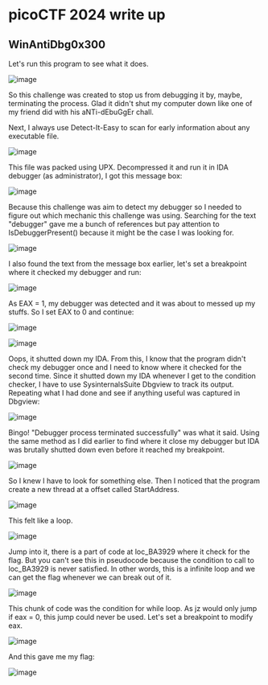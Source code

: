 # picoCTF 2024 write up
## WinAntiDbg0x300

Let's run this program to see what it does.

![image](https://github.com/san601/CTF_Archive/assets/144963803/104b40eb-c86d-4894-bfca-a959bdb8ac5d)

So this challenge was created to stop us from debugging it by, maybe, terminating the process. Glad it didn't shut my computer down like one of my friend did with his aNTi-dEbuGgEr chall.

Next, I always use Detect-It-Easy to scan for early information about any executable file.

![image](https://github.com/san601/CTF_Archive/assets/144963803/5217098d-5771-4ef5-9477-84a78427b880)

This file was packed using UPX. Decompressed it and run it in IDA debugger (as administrator), I got this message box:

![image](https://github.com/san601/CTF_Archive/assets/144963803/e8f3030d-5c68-475c-8d0d-e7c91686f8b2)

Because this challenge was aim to detect my debugger so I needed to figure out which mechanic this challenge was using. Searching for the text "debugger" gave me a bunch of references but pay attention to IsDebuggerPresent() because it might be the case I was looking for. 

![image](https://github.com/san601/CTF_Archive/assets/144963803/71fa74bb-b56f-48af-b3ea-554890af81ad)

I also found the text from the message box earlier, let's set a breakpoint where it checked my debugger and run:

![image](https://github.com/san601/CTF_Archive/assets/144963803/c3a677e5-9f9a-407d-bdc8-bb3eb68ca74f)

As EAX = 1, my debugger was detected and it was about to messed up my stuffs. So I set EAX to 0 and continue:

![image](https://github.com/san601/CTF_Archive/assets/144963803/a8e15e6c-6c26-4c60-a459-eeb14d1c623b)

![image](https://github.com/san601/CTF_Archive/assets/144963803/5e97594f-7d5b-45e6-b857-5abd6ce31abd)

Oops, it shutted down my IDA. From this, I know that the program didn't check my debugger once and I need to know where it checked for the second time. Since it shutted down my IDA whenever I get to the condition checker, I have to use SysinternalsSuite Dbgview to track its output. Repeating what I had done and see if anything useful was captured in Dbgview:

![image](https://github.com/san601/CTF_Archive/assets/144963803/ac84fceb-d5b0-4d6c-9bf9-a8648166044b)

Bingo! "Debugger process terminated successfully" was what it said. Using the same method as I did earlier to find where it close my debugger but IDA was brutally shutted down even before it reached my breakpoint.

![image](https://github.com/san601/CTF_Archive/assets/144963803/d9b134bb-fb4b-4b56-adf9-48cd33ea078d)

So I knew I have to look for something else. Then I noticed that the program create a new thread at a offset called StartAddress.

![image](https://github.com/san601/CTF_Archive/assets/144963803/007436fc-4c96-4785-b50c-68424db21c07)

This felt like a loop. 

![image](https://github.com/san601/CTF_Archive/assets/144963803/43885da3-3926-4727-bd80-d831defadf6c)

Jump into it, there is a part of code at loc_BA3929 where it check for the flag. But you can't see this in pseudocode because the condition to call to loc_BA3929 is never satisfied. In other words, this is a infinite loop and we can get the flag whenever we can break out of it.

![image](https://github.com/san601/CTF_Archive/assets/144963803/8a7cba59-9bf8-4b23-adbe-0c39d7c17e8f)

This chunk of code was the condition for while loop. As jz would only jump if eax = 0, this jump could never be used. Let's set a breakpoint to modify eax. 

![image](https://github.com/san601/CTF_Archive/assets/144963803/31b9ddc9-1265-41ad-aff4-ae05031ed2a9)

And this gave me my flag:

![image](https://github.com/san601/CTF_Archive/assets/144963803/2822a644-9945-48ca-931a-9ae9777049cd)







